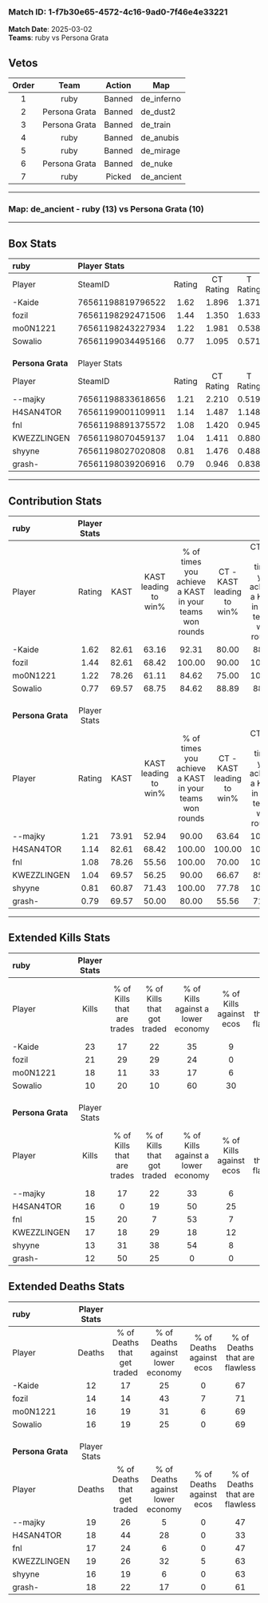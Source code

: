 ### Match ID: 1-f7b30e65-4572-4c16-9ad0-7f46e4e33221  
**Match Date**: 2025-03-02  
**Teams**: ruby vs Persona Grata  

## Vetos  

| Order | Team | Action | Map |
| :---: | :--: | :----: | --- |
| 1 | ruby | Banned | de_inferno |
| 2 | Persona Grata | Banned | de_dust2 |
| 3 | Persona Grata | Banned | de_train |
| 4 | ruby | Banned | de_anubis |
| 5 | ruby | Banned | de_mirage |
| 6 | Persona Grata | Banned | de_nuke |
| 7 | ruby | Picked | de_ancient |

---  

### **Map**: de_ancient - ruby (13) vs Persona Grata (10)  
---  

## Box Stats  

| **ruby**          | Player Stats      |        |           |          |       |       |       |         |        |      |     |
| :- | :- | :-: | :-: | :-: | :-: | :-: | :-: | :-: | :-: | :-: | :-: |
| Player            | SteamID           | Rating | CT Rating | T Rating | KAST  |  ADR  | Kills | Assists | Deaths | K/D  | HS% |
| -Kaide            | 76561198819796522 |  1.62  |   1.896   |  1.371   | 82.61 | 105.1 |  23   |    8    |   12   | 1.92 | 60  |
| fozil             | 76561198292471506 |  1.44  |   1.350   |  1.633   | 82.61 | 88.5  |  21   |    6    |   14   | 1.50 | 61  |
| mo0N1221          | 76561198243227934 |  1.22  |   1.981   |  0.538   | 78.26 | 80.1  |  18   |    6    |   16   | 1.13 | 44  |
| Sowalio           | 76561199034495166 |  0.77  |   1.095   |  0.571   | 69.57 | 53.3  |  10   |    6    |   16   | 0.63 | 70  |
|                   |                   |        |           |          |       |       |       |         |        |      |     |
|                   |                   |        |           |          |       |       |       |         |        |      |     |
|                   |                   |        |           |          |       |       |       |         |        |      |     |
| **Persona Grata** | Player Stats      |        |           |          |       |       |       |         |        |      |     |
| Player            | SteamID           | Rating | CT Rating | T Rating | KAST  |  ADR  | Kills | Assists | Deaths | K/D  | HS% |
| --majky           | 76561198833618656 |  1.21  |   2.210   |  0.519   | 73.91 | 105.6 |  18   |    8    |   19   | 0.95 | 61  |
| H4SAN4TOR         | 76561199001109911 |  1.14  |   1.487   |  1.148   | 82.61 | 78.7  |  16   |    9    |   18   | 0.89 | 43  |
| fnl               | 76561198891375572 |  1.08  |   1.420   |  0.945   | 78.26 | 75.8  |  15   |    8    |   17   | 0.88 | 20  |
| KWEZZLINGEN       | 76561198070459137 |  1.04  |   1.411   |  0.880   | 69.57 | 77.3  |  17   |    6    |   19   | 0.89 | 64  |
| shyyne            | 76561198027020808 |  0.81  |   1.476   |  0.488   | 60.87 | 53.9  |  13   |    4    |   16   | 0.81 | 69  |
| grash-            | 76561198039206916 |  0.79  |   0.946   |  0.838   | 69.57 | 54.3  |  12   |    4    |   18   | 0.67 | 50  |
---  

## Contribution Stats  

| **ruby**          | Player Stats |       |                      |                                                        |                           |                                                             |                          |                                                            |
| :- | :-: | :-: | :-: | :-: | :-: | :-: | :-: | :-: |
| Player            |    Rating    | KAST  | KAST leading to win% | % of times you achieve a KAST in your teams won rounds | CT - KAST leading to win% | CT - % of times you achieve a KAST in your teams won rounds | T - KAST leading to win% | T - % of times you achieve a KAST in your teams won rounds |
| -Kaide            |     1.62     | 82.61 |        63.16         |                         92.31                          |           80.00           |                            88.89                            |          44.44           |                           100.00                           |
| fozil             |     1.44     | 82.61 |        68.42         |                         100.00                         |           90.00           |                           100.00                            |          44.44           |                           100.00                           |
| mo0N1221          |     1.22     | 78.26 |        61.11         |                         84.62                          |           75.00           |                           100.00                            |          33.33           |                           50.00                            |
| Sowalio           |     0.77     | 69.57 |        68.75         |                         84.62                          |           88.89           |                            88.89                            |          42.86           |                           75.00                            |
|                   |              |       |                      |                                                        |                           |                                                             |                          |                                                            |
|                   |              |       |                      |                                                        |                           |                                                             |                          |                                                            |
|                   |              |       |                      |                                                        |                           |                                                             |                          |                                                            |
| **Persona Grata** | Player Stats |       |                      |                                                        |                           |                                                             |                          |                                                            |
| Player            |    Rating    | KAST  | KAST leading to win% | % of times you achieve a KAST in your teams won rounds | CT - KAST leading to win% | CT - % of times you achieve a KAST in your teams won rounds | T - KAST leading to win% | T - % of times you achieve a KAST in your teams won rounds |
| --majky           |     1.21     | 73.91 |        52.94         |                         90.00                          |           63.64           |                           100.00                            |          33.33           |                           66.67                            |
| H4SAN4TOR         |     1.14     | 82.61 |        68.42         |                         100.00                         |          100.00           |                           100.00                            |          40.00           |                           100.00                           |
| fnl               |     1.08     | 78.26 |        55.56         |                         100.00                         |           70.00           |                           100.00                            |          37.50           |                           100.00                           |
| KWEZZLINGEN       |     1.04     | 69.57 |        56.25         |                         90.00                          |           66.67           |                            85.71                            |          42.86           |                           100.00                           |
| shyyne            |     0.81     | 60.87 |        71.43         |                         100.00                         |           77.78           |                           100.00                            |          60.00           |                           100.00                           |
| grash-            |     0.79     | 69.57 |        50.00         |                         80.00                          |           55.56           |                            71.43                            |          42.86           |                           100.00                           |
---  

## Extended Kills Stats  

| **ruby**          | Player Stats |                            |                            |                                    |                         |                              |                                 |                                       |                    |           |
| :- | :-: | :-: | :-: | :-: | :-: | :-: | :-: | :-: | :-: | :-: |
| Player            |    Kills     | % of Kills that are trades | % of Kills that got traded | % of Kills against a lower economy | % of Kills against ecos | % of Kills that are flawless | % of Kills that are close duels | % of Kills that are assisted by flash | Pistol Round Kills | AWP Kills |
| -Kaide            |      23      |             17             |             22             |                 35                 |            9            |              48              |                9                |                  17                   |         0          |     0     |
| fozil             |      21      |             29             |             29             |                 24                 |            0            |              57              |               10                |                  10                   |         3          |     0     |
| mo0N1221          |      18      |             11             |             33             |                 17                 |            6            |              56              |               11                |                   0                   |         4          |     7     |
| Sowalio           |      10      |             20             |             10             |                 60                 |           30            |              70              |                0                |                   0                   |         0          |     0     |
|                   |              |                            |                            |                                    |                         |                              |                                 |                                       |                    |           |
|                   |              |                            |                            |                                    |                         |                              |                                 |                                       |                    |           |
|                   |              |                            |                            |                                    |                         |                              |                                 |                                       |                    |           |
| **Persona Grata** | Player Stats |                            |                            |                                    |                         |                              |                                 |                                       |                    |           |
| Player            |    Kills     | % of Kills that are trades | % of Kills that got traded | % of Kills against a lower economy | % of Kills against ecos | % of Kills that are flawless | % of Kills that are close duels | % of Kills that are assisted by flash | Pistol Round Kills | AWP Kills |
| --majky           |      18      |             17             |             22             |                 33                 |            6            |              61              |               11                |                   6                   |         5          |     0     |
| H4SAN4TOR         |      16      |             0              |             19             |                 50                 |           25            |              50              |                0                |                  13                   |         1          |     0     |
| fnl               |      15      |             20             |             7              |                 53                 |            7            |              53              |                7                |                   7                   |         0          |     1     |
| KWEZZLINGEN       |      17      |             18             |             29             |                 18                 |           12            |              65              |                0                |                   0                   |         0          |     0     |
| shyyne            |      13      |             31             |             38             |                 54                 |            8            |              69              |                8                |                   0                   |         2          |     0     |
| grash-            |      12      |             50             |             25             |                 0                  |            0            |              58              |                0                |                   0                   |         1          |     0     |
## Extended Deaths Stats  

| **ruby**          | Player Stats |                             |                                   |                          |                               |                            |                           |               |
| :- | :-: | :-: | :-: | :-: | :-: | :-: | :-: | :-: |
| Player            |    Deaths    | % of Deaths that get traded | % of Deaths against lower economy | % of Deaths against ecos | % of Deaths that are flawless | % of Deaths that are close | % of Deaths while blinded | Deaths to AWP |
| -Kaide            |      12      |             17              |                25                 |            0             |              67               |             8              |             0             |       0       |
| fozil             |      14      |             14              |                43                 |            7             |              71               |             0              |             0             |       0       |
| mo0N1221          |      16      |             19              |                31                 |            6             |              69               |             6              |             0             |       1       |
| Sowalio           |      16      |             19              |                25                 |            0             |              69               |             6              |             6             |       0       |
|                   |              |                             |                                   |                          |                               |                            |                           |               |
|                   |              |                             |                                   |                          |                               |                            |                           |               |
|                   |              |                             |                                   |                          |                               |                            |                           |               |
| **Persona Grata** | Player Stats |                             |                                   |                          |                               |                            |                           |               |
| Player            |    Deaths    | % of Deaths that get traded | % of Deaths against lower economy | % of Deaths against ecos | % of Deaths that are flawless | % of Deaths that are close | % of Deaths while blinded | Deaths to AWP |
| --majky           |      19      |             26              |                 5                 |            0             |              47               |             16             |            11             |       1       |
| H4SAN4TOR         |      18      |             44              |                28                 |            0             |              33               |             6              |             6             |       0       |
| fnl               |      17      |             24              |                 6                 |            0             |              47               |             6              |             6             |       0       |
| KWEZZLINGEN       |      19      |             26              |                32                 |            5             |              63               |             0              |            11             |       2       |
| shyyne            |      16      |             19              |                 6                 |            0             |              63               |             6              |             6             |       3       |
| grash-            |      18      |             22              |                17                 |            0             |              61               |             6              |            11             |       1       |
